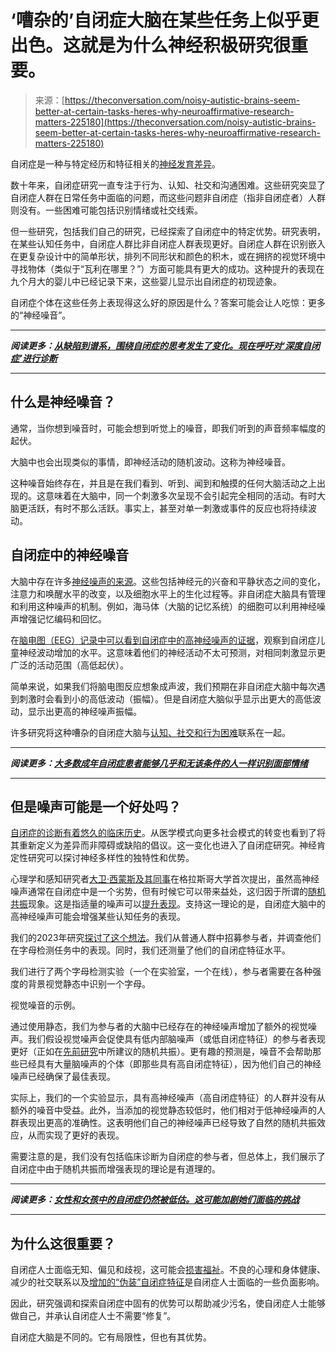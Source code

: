 <!--yml

category: 未分类

date: 2024-05-29 12:44:33

-->

# ‘嘈杂的’自闭症大脑在某些任务上似乎更出色。这就是为什么神经积极研究很重要。

> 来源：[https://theconversation.com/noisy-autistic-brains-seem-better-at-certain-tasks-heres-why-neuroaffirmative-research-matters-225180](https://theconversation.com/noisy-autistic-brains-seem-better-at-certain-tasks-heres-why-neuroaffirmative-research-matters-225180)

自闭症是一种与特定经历和特征相关的[神经发育差异](https://www.cell.com/trends/neurosciences/fulltext/S0166-2236(22)00166-7?fbclid=IwAR2plqjNc7PoPCl7S0xzWpK_dCLfzaov9rl7u5wBdt8DaOc6lNrCekYp1RY)。

数十年来，自闭症研究一直专注于行为、认知、社交和沟通困难。这些研究突显了自闭症人群在日常任务中面临的问题，而这些问题非自闭症（指非自闭症者）人群则没有。一些困难可能包括识别情绪或社交线索。

但一些研究，包括我们自己的研究，已经探索了自闭症中的特定优势。研究表明，在某些认知任务中，自闭症人群比非自闭症人群表现更好。自闭症人群在识别嵌入在更复杂设计中的简单形状，排列不同形状和颜色的积木，或在拥挤的视觉环境中寻找物体（类似于“瓦利在哪里？”）方面可能具有更大的成功。这种提升的表现在九个月大的婴儿中已经记录下来，这些婴儿显示出自闭症的初现迹象。

自闭症个体在这些任务上表现得这么好的原因是什么？答案可能会让人吃惊：更多的“神经噪音”。

* * *

***阅读更多：[从缺陷到谱系，围绕自闭症的思考发生了变化。现在呼吁对‘深度自闭症’进行诊断](https://theconversation.com/from-deficits-to-a-spectrum-thinking-around-autism-has-changed-now-there-are-calls-for-a-profound-autism-diagnosis-194049)***

* * *

## 什么是神经噪音？

通常，当你想到噪音时，可能会想到听觉上的噪音，即我们听到的声音频率幅度的起伏。

大脑中也会出现类似的事情，即神经活动的随机波动。这称为神经噪音。

这种噪音始终存在，并且是在我们看到、听到、闻到和触摸的任何大脑活动之上出现的。这意味着在大脑中，同一个刺激多次呈现不会引起完全相同的活动。有时大脑更活跃，有时不那么活跃。事实上，甚至对单一刺激或事件的反应也将持续波动。

## 自闭症中的神经噪音

大脑中存在许多[神经噪声的来源](https://www.nature.com/articles/nrn2258)。这些包括神经元的兴奋和平静状态之间的变化，注意力和唤醒水平的改变，以及细胞水平上的生化过程等。非自闭症大脑具有管理和利用这种噪声的机制。例如，海马体（大脑的记忆系统）的细胞可以利用神经噪声增强记忆编码和回忆。

在[脑电图（EEG）记录中可以看到自闭症中的高神经噪声的证据](https://www.frontiersin.org/journals/psychology/articles/10.3389/fpsyg.2011.00051/full)，观察到自闭症儿童神经波动增加的水平。这意味着他们的神经活动不太可预测，对相同刺激显示更广泛的活动范围（高低起伏）。

简单来说，如果我们将脑电图反应想象成声波，我们预期在非自闭症大脑中每次遇到刺激时会看到小的高低波动（振幅）。但是自闭症大脑似乎显示出更大的高低波动，显示出更高的神经噪声振幅。

许多研究将这种嘈杂的自闭症大脑与[认知、社交和行为困难](https://www.cell.com/trends/cognitive-sciences/abstract/S1364-6613(15)00091-1?rss=yes&mobileUi=0)联系在一起。

* * *

***阅读更多：[大多数成年自闭症患者能够几乎和无该条件的人一样识别面部情绪](https://theconversation.com/most-adults-with-autism-can-recognise-facial-emotions-almost-as-well-as-those-without-the-condition-187995)***

* * *

## 但是噪声可能是一个好处吗？

[自闭症的诊断有着悠久的临床历史](https://www.cell.com/trends/neurosciences/fulltext/S0166-2236(22)00166-7?_returnURL=https%3A%2F%2Flinkinghub.elsevier.com%2Fretrieve%2Fpii%2FS0166223622001667%3Fshowall%3Dtrue)。从医学模式向更多社会模式的转变也看到了将其重新定义为差异而非障碍或缺陷的倡议。这一变化也进入了自闭症研究。神经肯定性研究可以探讨神经多样性的独特性和优势。

心理学和感知研究者[大卫·西蒙斯及其同事](https://www.sciencedirect.com/science/article/pii/S0042698909003563?via%3Dihub)在格拉斯哥大学首次提出，虽然高神经噪声通常在自闭症中是一个劣势，但有时候它可以带来益处，这归因于所谓的[随机共振](https://www.sciencedirect.com/science/article/abs/pii/S1388245703003304?via%3Dihub)现象。这是指适量的噪声可以[提升表现](https://theconversation.com/like-to-work-with-background-noise-it-could-be-boosting-your-performance-119598)。支持这一理论的是，自闭症大脑中的高神经噪声可能会增强某些认知任务的表现。

我们的2023年研究[探讨了这个想法](https://www.frontiersin.org/journals/neuroscience/articles/10.3389/fnins.2023.1110714/full?utm_source=F-NTF&utm_medium=EMLX&utm_campaign=PRD_FEOPS_20170000_ARTICLE)。我们从普通人群中招募参与者，并调查他们在字母检测任务中的表现。同时，我们还测量了他们的自闭症特征水平。

我们进行了两个字母检测实验（一个在实验室，一个在线），参与者需要在各种强度的背景视觉静态中识别一个字母。

视觉噪音的示例。

通过使用静态，我们为参与者的大脑中已经存在的神经噪声增加了额外的视觉噪声。我们假设视觉噪声会促使具有低内部脑噪声（或低自闭症特征）的参与者表现更好（正如在[先前研究](https://www.sciencedirect.com/science/article/abs/pii/S030101041000193X)中所建议的随机共振）。更有趣的预测是，噪音不会帮助那些已经具有大量脑噪声的个体（即那些具有高自闭症特征），因为他们自己的神经噪声已经确保了最佳表现。

实际上，我们的一个实验显示，具有高神经噪声（高自闭症特征）的人群并没有从额外的噪音中受益。此外，当添加的视觉静态较低时，他们相对于低神经噪声的人群表现出更高的准确性。这表明他们自己的神经噪声已经导致了自然的随机共振效应，从而实现了更好的表现。

需要注意的是，我们没有包括临床诊断为自闭症的参与者，但总体上，我们展示了自闭症中由于随机共振而增强表现的理论是有道理的。

* * *

***阅读更多：[女性和女孩中的自闭症仍然被低估。这可能加剧她们面临的挑战](https://theconversation.com/autism-is-still-underdiagnosed-in-girls-and-women-that-can-compound-the-challenges-they-face-176036)***

* * *

## 为什么这很重要？

自闭症人士面临无知、偏见和歧视，这可能会[损害福祉](https://www.liebertpub.com/doi/abs/10.1089/aut.2021.0005)。不良的心理和身体健康、减少的社交联系以及[增加的“伪装”自闭症特征](https://theconversation.com/what-are-masking-and-camouflaging-in-the-context-of-autism-and-adhd-193446)是自闭症人士面临的一些负面影响。

因此，研究强调和探索自闭症中固有的优势可以帮助减少污名，使自闭症人士能够做自己，并承认自闭症人士不需要“修复”。

自闭症大脑是不同的。它有局限性，但也有其优势。
